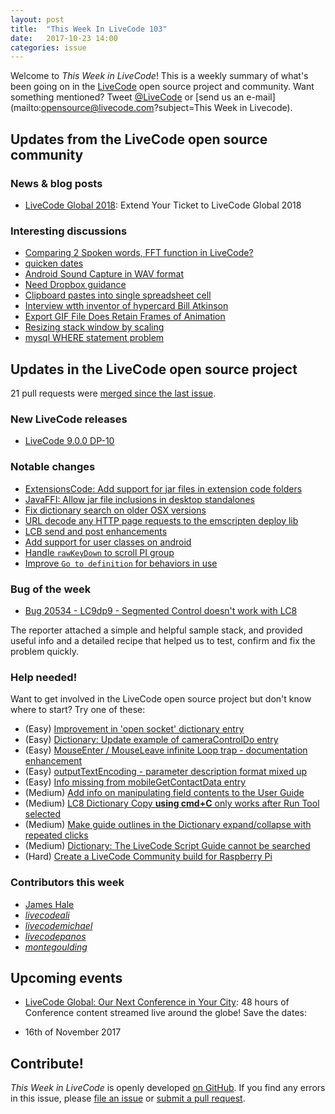 ```yaml
---
layout: post
title:  "This Week In LiveCode 103"
date:   2017-10-23 14:00
categories: issue
---
```


Welcome to *This Week in LiveCode*!  This is a weekly summary of what's been
going on in the [LiveCode](https://livecode.com/) open source project and
community.  Want something mentioned?  Tweet
[@LiveCode](https://twitter.com/LiveCode) or
[send us an e-mail](mailto:opensource@livecode.com?subject=This Week in Livecode).

## Updates from the LiveCode open source community


### News & blog posts

- [LiveCode Global 2018](http://livecode.com/global/extend/): Extend Your Ticket to LiveCode Global 2018



### Interesting discussions

- [Comparing 2 Spoken words, FFT function in LiveCode?](https://www.mail-archive.com/use-livecode@lists.runrev.com/msg90170.html)
- [quicken dates](https://www.mail-archive.com/use-livecode@lists.runrev.com/msg90192.html)
- [Android Sound Capture in WAV format](https://www.mail-archive.com/use-livecode@lists.runrev.com/msg90209.html)
- [Need Dropbox guidance](https://www.mail-archive.com/use-livecode@lists.runrev.com/msg90213.html)
- [Clipboard pastes into single spreadsheet cell](https://www.mail-archive.com/use-livecode@lists.runrev.com/msg90227.html)
- [Interview wtth inventor of hypercard Bill Atkinson](https://www.mail-archive.com/use-livecode@lists.runrev.com/msg90252.html)
- [Export GIF File Does Retain Frames of Animation](https://www.mail-archive.com/use-livecode@lists.runrev.com/msg90260.html)
- [Resizing stack window by scaling](https://www.mail-archive.com/use-livecode@lists.runrev.com/msg90280.html)
- [mysql WHERE statement problem](http://forums.livecode.com/viewtopic.php?t=30016&p=159448#p159448)

## Updates in the LiveCode open source project

21 pull requests were [merged since the last issue](https://github.com/search?utf8=✓&q=org%3Alivecode+is%3Apublic+is%3Apr+is%3Amerged+merged%3A2017-10-16..2017-10-22&type=Issues).


### New LiveCode releases

- [LiveCode 9.0.0 DP-10](https://downloads.livecode.com/livecode/#9_0_0)


### Notable changes

- [ExtensionsCode: Add support for jar files in extension code folders](https://github.com/livecode/livecode/pull/6069)
- [JavaFFI: Allow jar file inclusions in desktop standalones](https://github.com/livecode/livecode/pull/6067)
- [Fix dictionary search on older OSX versions](https://github.com/livecode/livecode-ide/pull/1807)
- [URL decode any HTTP page requests to the emscripten deploy lib](https://github.com/livecode/livecode/pull/6072)
- [LCB send and post enhancements](https://github.com/livecode/livecode/pull/6063)
- [Add support for user classes on android](https://github.com/livecode/livecode/pull/6059)
- [Handle `rawKeyDown` to scroll PI group](https://github.com/livecode/livecode-ide/pull/1786)
- [Improve `Go to definition` for behaviors in use](https://github.com/livecode/livecode-ide/pull/1772)

### Bug of the week

- [Bug 20534 - LC9dp9 - Segmented Control doesn't work with LC8](http://quality.livecode.com/show_bug.cgi?id=20534)

The reporter attached a simple and helpful sample stack, and provided useful info and a detailed recipe that helped us to test, confirm and fix the problem quickly.

### Help needed!

Want to get involved in the LiveCode open source project but don't know where
to start?  Try one of these:

- (Easy) [Improvement in 'open socket' dictionary entry](http://quality.livecode.com/show_bug.cgi?id=19597)
- (Easy) [Dictionary: Update example of cameraControlDo entry](http://quality.livecode.com/show_bug.cgi?id=20528)
- (Easy) [MouseEnter / MouseLeave infinite Loop trap - documentation enhancement](http://quality.livecode.com/show_bug.cgi?id=20529)
- (Easy) [outputTextEncoding - parameter description format mixed up](http://quality.livecode.com/show_bug.cgi?id=19351)
- (Easy) [Info missing from mobileGetContactData entry](http://quality.livecode.com/show_bug.cgi?id=20359)
- (Medium) [Add info on manipulating field contents to the User Guide](http://quality.livecode.com/show_bug.cgi?id=18990)
- (Medium) [LC8 Dictionary Copy **using cmd+C** only works after Run Tool selected](http://quality.livecode.com/show_bug.cgi?id=17819)
- (Medium) [Make guide outlines in the Dictionary expand/collapse with repeated clicks](http://quality.livecode.com/show_bug.cgi?id=18184)
- (Medium) [Dictionary: The LiveCode Script Guide cannot be searched](http://quality.livecode.com/show_bug.cgi?id=15957)
- (Hard) [Create a LiveCode Community build for Raspberry Pi](http://forums.livecode.com/viewtopic.php?f=76&t=27912)

### Contributors this week

- [James Hale](https://github.com/jameshale)
- *[livecodeali](https://github.com/livecodeali)*
- *[livecodemichael](https://github.com/livecodemichael)*
- *[livecodepanos](https://github.com/livecodepanos)*
- *[montegoulding](https://github.com/montegoulding)*

<!---
## Other LiveCode News

This section brings you other interesting news from across the LiveCode universe over the last week. This section may include non OSS projects.

- [the dreaded "cannot connect to iTunes" - inapp purchase problem](http://forums.livecode.com/viewtopic.php?f=49&t=29923)
--->

## Upcoming events

* [LiveCode Global: Our Next Conference in Your City](https://livecode.com/livecode-global-our-next-conference-in-your-city/): 48 hours of Conference content streamed live around the globe! Save the dates:

- 16th of November 2017

## Contribute!

*This Week in LiveCode* is openly developed
[on GitHub](https://github.com/livecode/this-week-in-livecode).
If you find any errors in this issue, please
[file an issue](https://github.com/livecode/this-week-in-livecode/issues) or
[submit a pull request](https://github.com/livecode/this-week-in-livecode/pulls).
